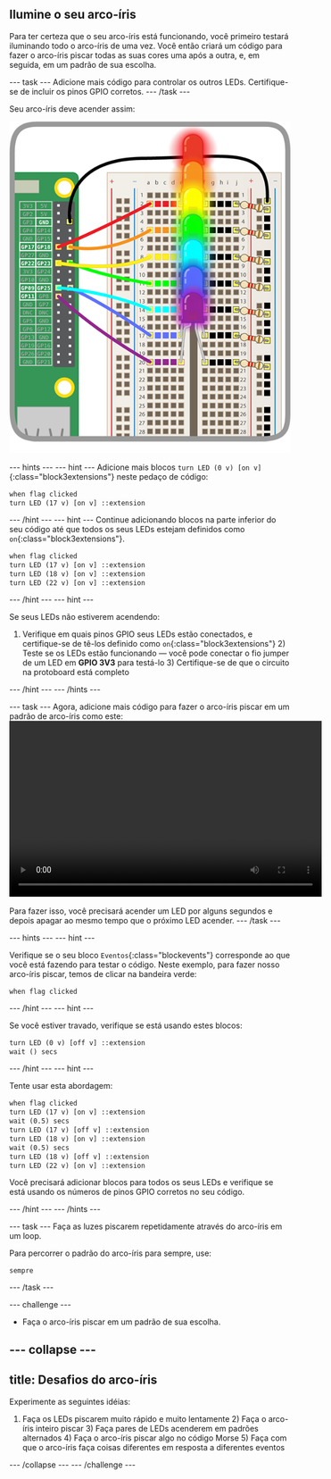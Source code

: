 ## Ilumine o seu arco-íris

Para ter certeza que o seu arco-íris está funcionando, você primeiro testará iluminando todo o arco-íris de uma vez. Você então criará um código para fazer o arco-íris piscar todas as suas cores uma após a outra, e, em seguida, em um padrão de sua escolha.

\--- task \--- Adicione mais código para controlar os outros LEDs. Certifique-se de incluir os pinos GPIO corretos. \--- /task \---

Seu arco-íris deve acender assim:

![Arco-íris aceso](images/rainbowlit.png)

\--- hints \--- \--- hint \--- Adicione mais blocos `turn LED (0 v) [on v]`{:class="block3extensions"} neste pedaço de código:

```blocks3
when flag clicked
turn LED (17 v) [on v] ::extension
```

\--- /hint \--- \--- hint \--- Continue adicionando blocos na parte inferior do seu código até que todos os seus LEDs estejam definidos como `on`{:class="block3extensions"}.

```blocks3
when flag clicked
turn LED (17 v) [on v] ::extension
turn LED (18 v) [on v] ::extension
turn LED (22 v) [on v] ::extension
```

\--- /hint \--- \--- hint \---

Se seus LEDs não estiverem acendendo:

1) Verifique em quais pinos GPIO seus LEDs estão conectados, e certifique-se de tê-los definido como `on`{:class="block3extensions"} 2) Teste se os LEDs estão funcionando — você pode conectar o fio jumper de um LED em **GPIO 3V3** para testá-lo 3) Certifique-se de que o circuito na protoboard está completo

\--- /hint \--- \--- /hints \---

\--- task \--- Agora, adicione mais código para fazer o arco-íris piscar em um padrão de arco-íris como este:<video width="560" height="315" controls> <source src="resources/Scratch-GPIO-Pathways-5.mp4" type="video/mp4"> Your browser does not support the video tag, so try FireFox or Chrome. </video> 

Para fazer isso, você precisará acender um LED por alguns segundos e depois apagar ao mesmo tempo que o próximo LED acender. \--- /task \---

\--- hints \--- \--- hint \---

Verifique se o seu bloco `Eventos`{:class="blockevents"} corresponde ao que você está fazendo para testar o código. Neste exemplo, para fazer nosso arco-íris piscar, temos de clicar na bandeira verde:

```blocks3
when flag clicked
```

\--- /hint \--- \--- hint \---

Se você estiver travado, verifique se está usando estes blocos:

```blocks3
turn LED (0 v) [off v] ::extension
wait () secs
```

\--- /hint \--- \--- hint \---

Tente usar esta abordagem:

```blocks3
when flag clicked
turn LED (17 v) [on v] ::extension
wait (0.5) secs
turn LED (17 v) [off v] ::extension
turn LED (18 v) [on v] ::extension
wait (0.5) secs
turn LED (18 v) [off v] ::extension
turn LED (22 v) [on v] ::extension
```

Você precisará adicionar blocos para todos os seus LEDs e verifique se está usando os números de pinos GPIO corretos no seu código.

\--- /hint \--- \--- /hints \---

\--- task \--- Faça as luzes piscarem repetidamente através do arco-íris em um loop.

Para percorrer o padrão do arco-íris para sempre, use:

```blocks3
sempre
```

\--- /task \---

\--- challenge \---

+ Faça o arco-íris piscar em um padrão de sua escolha.

## \--- collapse \---

## title: Desafios do arco-íris

Experimente as seguintes idéias:

1) Faça os LEDs piscarem muito rápido e muito lentamente 2) Faça o arco-íris inteiro piscar 3) Faça pares de LEDs acenderem em padrões alternados 4) Faça o arco-íris piscar algo no código Morse 5) Faça com que o arco-íris faça coisas diferentes em resposta a diferentes eventos

\--- /collapse \--- \--- /challenge \---